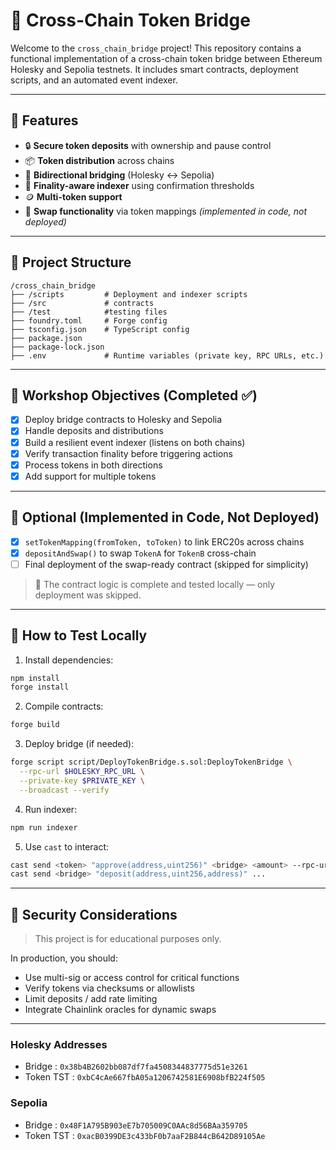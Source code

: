 # 🌉 Cross-Chain Token Bridge

Welcome to the `cross_chain_bridge` project! This repository contains a functional implementation of a cross-chain token bridge between Ethereum Holesky and Sepolia testnets. It includes smart contracts, deployment scripts, and an automated event indexer.

---

## 🚀 Features

- 🔒 **Secure token deposits** with ownership and pause control
- 📦 **Token distribution** across chains
- 🔁 **Bidirectional bridging** (Holesky ↔ Sepolia)
- 🧠 **Finality-aware indexer** using confirmation thresholds
- 🪙 **Multi-token support**
- 💱 **Swap functionality** via token mappings *(implemented in code, not deployed)*

---

## 🧱 Project Structure

```
/cross_chain_bridge    
├── /scripts         # Deployment and indexer scripts
├── /src             # contracts
├── /test            #testing files
├── foundry.toml     # Forge config
├── tsconfig.json    # TypeScript config
├── package.json
├── package-lock.json 
├── .env             # Runtime variables (private key, RPC URLs, etc.)
```

---

## 📜 Workshop Objectives (Completed ✅)

- [x] Deploy bridge contracts to Holesky and Sepolia
- [x] Handle deposits and distributions
- [x] Build a resilient event indexer (listens on both chains)
- [x] Verify transaction finality before triggering actions
- [x] Process tokens in both directions
- [x] Add support for multiple tokens

---

## 🧪 Optional (Implemented in Code, Not Deployed)

- [x] `setTokenMapping(fromToken, toToken)` to link ERC20s across chains
- [x] `depositAndSwap()` to swap `TokenA` for `TokenB` cross-chain
- [ ] Final deployment of the swap-ready contract (skipped for simplicity)

> 🔎 The contract logic is complete and tested locally — only deployment was skipped.

---

## 🧪 How to Test Locally

1. Install dependencies:
```bash
npm install
forge install
```

2. Compile contracts:
```bash
forge build
```

3. Deploy bridge (if needed):
```bash
forge script script/DeployTokenBridge.s.sol:DeployTokenBridge \
  --rpc-url $HOLESKY_RPC_URL \
  --private-key $PRIVATE_KEY \
  --broadcast --verify
```

4. Run indexer:
```bash
npm run indexer
```

5. Use `cast` to interact:
```bash
cast send <token> "approve(address,uint256)" <bridge> <amount> --rpc-url $RPC --private-key $KEY
cast send <bridge> "deposit(address,uint256,address)" ...
```

---

## 🔐 Security Considerations

> This project is for educational purposes only.

In production, you should:
- Use multi-sig or access control for critical functions
- Verify tokens via checksums or allowlists
- Limit deposits / add rate limiting
- Integrate Chainlink oracles for dynamic swaps

---

### Holesky Addresses
- Bridge : `0x38b4B2602bb087df7fa4508344837775d51e3261`
- Token TST : `0xbC4cAe667fbA05a1206742581E6908bfB224f505`

### Sepolia
- Bridge : `0x48F1A795B903eE7b705009C0AAc8d56BAa359705`
- Token TST : `0xacB0399DE3c433bF0b7aaF2B844cB642D89105Ae`

